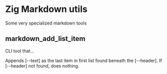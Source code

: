 # Zig Markdown utils

Some very specialized markdown tools

## markdown_add_list_item

CLI tool that...

Appends [--text] as the last item in first list found beneath the [--header]. If [--header] not found, does nothing.
